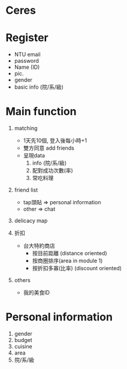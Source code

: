 # Ceres

# Register
- NTU email
- password
- Name (ID)
- pic.
- gender
- basic info (院/系/級)

# Main function
1. matching
	- 1天先10個, 登入後每小時+1
	- 雙方同意 add friends
	- 呈現data
		1. info (院/系/級)
		2. 配對成功次數(率)
		3. 常吃料理

2. friend list
	- tap頭貼 => personal information
	- other => chat

3. delicacy map

4. 折扣
	- 台大特約商店
		- 按目前距離 (distance oriented)
		- 按商圈排序(area in module 1)
		- 按折扣多寡(比率) (discount oriented)

5. others
	- 我的美食ID

# Personal information
1. gender
2. budget
3. cuisine
4. area
5. 院/系/級
